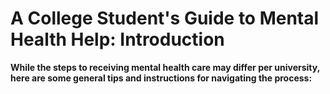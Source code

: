 # A College Student's Guide to Mental Health Help: Introduction

**While the steps to receiving mental health care may differ per university, here are some general tips and instructions for navigating the process:**

